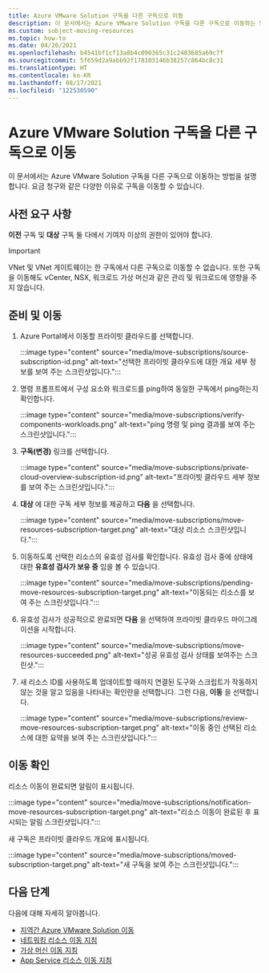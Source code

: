 ```yaml
---
title: Azure VMware Solution 구독을 다른 구독으로 이동
description: 이 문서에서는 Azure VMware Solution 구독을 다른 구독으로 이동하는 방법을 설명합니다. 요금 청구와 같은 다양한 이유로 리소스를 이동할 수 있습니다.
ms.custom: subject-moving-resources
ms.topic: how-to
ms.date: 04/26/2021
ms.openlocfilehash: b4541bf1cf13a8b4c090365c31c2403685a69c7f
ms.sourcegitcommit: 5f659d2a9abb92f178103146b38257c864bc8c31
ms.translationtype: HT
ms.contentlocale: ko-KR
ms.lasthandoff: 08/17/2021
ms.locfileid: "122530590"
---
```

# <a name="move-azure-vmware-solution-subscription-to-another-subscription"></a>Azure VMware Solution 구독을 다른 구독으로 이동

이 문서에서는 Azure VMware Solution 구독을 다른 구독으로 이동하는 방법을 설명합니다. 요금 청구와 같은 다양한 이유로 구독을 이동할 수 있습니다.

## <a name="prerequisites"></a>사전 요구 사항
**이전** 구독 및 **대상** 구독 둘 다에서 기여자 이상의 권한이 있어야 합니다. 

>[!IMPORTANT]
>VNet 및 VNet 게이트웨이는 한 구독에서 다른 구독으로 이동할 수 없습니다. 또한 구독을 이동해도 vCenter, NSX, 워크로드 가상 머신과 같은 관리 및 워크로드에 영향을 주지 않습니다.

## <a name="prepare-and-move"></a>준비 및 이동 

1. Azure Portal에서 이동할 프라이빗 클라우드를 선택합니다.

   :::image type="content" source="media/move-subscriptions/source-subscription-id.png" alt-text="선택한 프라이빗 클라우드에 대한 개요 세부 정보를 보여 주는 스크린샷입니다.":::

1. 명령 프롬프트에서 구성 요소와 워크로드를 ping하여 동일한 구독에서 ping하는지 확인합니다.  

   :::image type="content" source="media/move-subscriptions/verify-components-workloads.png" alt-text="ping 명령 및 ping 결과를 보여 주는 스크린샷입니다.":::

1. **구독(변경)** 링크를 선택합니다.

   :::image type="content" source="media/move-subscriptions/private-cloud-overview-subscription-id.png" alt-text="프라이빗 클라우드 세부 정보를 보여 주는 스크린샷입니다."::: 

1. **대상** 에 대한 구독 세부 정보를 제공하고 **다음** 을 선택합니다.

   :::image type="content" source="media/move-subscriptions/move-resources-subscription-target.png" alt-text="대상 리소스 스크린샷입니다.":::

1. 이동하도록 선택한 리소스의 유효성 검사를 확인합니다. 유효성 검사 중에 상태에 대한 **유효성 검사가 보유 중** 임을 볼 수 있습니다. 

   :::image type="content" source="media/move-subscriptions/pending-move-resources-subscription-target.png" alt-text="이동되는 리소스를 보여 주는 스크린샷입니다.":::

1. 유효성 검사가 성공적으로 완료되면 **다음** 을 선택하여 프라이빗 클라우드 마이그레이션을 시작합니다.

   :::image type="content" source="media/move-subscriptions/move-resources-succeeded.png" alt-text="성공 유효성 검사 상태를 보여주는 스크린샷.":::

1. 새 리소스 ID를 사용하도록 업데이트할 때까지 연결된 도구와 스크립트가 작동하지 않는 것을 알고 있음을 나타내는 확인란을 선택합니다. 그런 다음, **이동** 을 선택합니다.

   :::image type="content" source="media/move-subscriptions/review-move-resources-subscription-target.png" alt-text="이동 중인 선택된 리소스에 대한 요약을 보여 주는 스크린샷입니다.":::

## <a name="verify-the-move"></a>이동 확인

리소스 이동이 완료되면 알림이 표시됩니다. 

:::image type="content" source="media/move-subscriptions/notification-move-resources-subscription-target.png" alt-text="리소스 이동이 완료된 후 표시되는 알림 스크린샷입니다.":::

새 구독은 프라이빗 클라우드 개요에 표시됩니다.

:::image type="content" source="media/move-subscriptions/moved-subscription-target.png" alt-text="새 구독을 보여 주는 스크린샷입니다.":::

## <a name="next-steps"></a>다음 단계
다음에 대해 자세히 알아봅니다.

- [지역간 Azure VMware Solution 이동](move-azure-vmware-solution-across-regions.md)
- [네트워킹 리소스 이동 지침](../azure-resource-manager/management/move-limitations/networking-move-limitations.md)
- [가상 머신 이동 지침](../azure-resource-manager/management/move-limitations/virtual-machines-move-limitations.md)
- [App Service 리소스 이동 지침](../azure-resource-manager/management/move-limitations/app-service-move-limitations.md)
